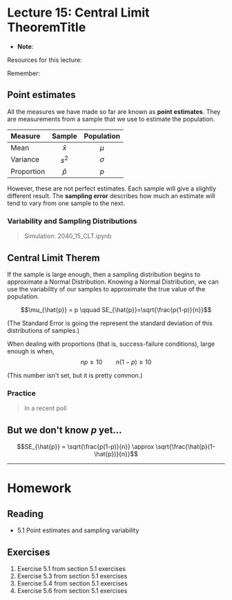 # Lecture 15: Central Limit TheoremTitle
* __Note__: 

Resources for this lecture:

Remember:

## Point estimates
All the measures we have made so far are known as __point estimates__. They are measurements from a sample that we use to estimate the population.

| Measure    | Sample    | Population |
| :--------- | :-------: | :--------: |
| Mean       | $\bar{x}$ | $\mu$      |
| Variance   | $s^2$     | $\sigma$   |
| Proportion | $\hat{p}$ | $p$        |

However, these are not perfect estimates. Each sample will give a slightly different result. The __sampling error__ describes how much an estimate will tend to vary from one sample to the next.

### Variability and Sampling Distributions

> Simulation: 2040_15_CLT.ipynb

## Central Limit Therem
If the sample is large enough, then a sampling distribution begins to approximate a Normal Distribution. Knowing a Normal Distribution, we can use the variability of our samples to approximate the true value of the population.

$$\mu_{\hat{p}} = p \qquad SE_{\hat{p}}=\sqrt{\frac{p(1-p)}{n}}$$

(The Standard Error is going the represent the standard deviation of this distributions of samples.)

When dealing with proportions (that is, success-failure conditions), large enough is when,
$$np\ge 10 \qquad n(1-p) \ge 10$$

(This number isn't set, but it is pretty common.)

### Practice
> In a recent poll

## But we don't know $p$ yet...
$$SE_{\hat{p}} = \sqrt{\frac{p(1-p)}{n}} \approx \sqrt{\frac{\hat{p}(1-\hat{p})}{n}}$$


-----
# Homework
## Reading
* 5.1 Point estimates and sampling variability

## Exercises
1. Exercise 5.1 from section 5.1 exercises
2. Exercise 5.3 from section 5.1 exercises
3. Exercise 5.4 from section 5.1 exercises
4. Exercise 5.6 from section 5.1 exercises